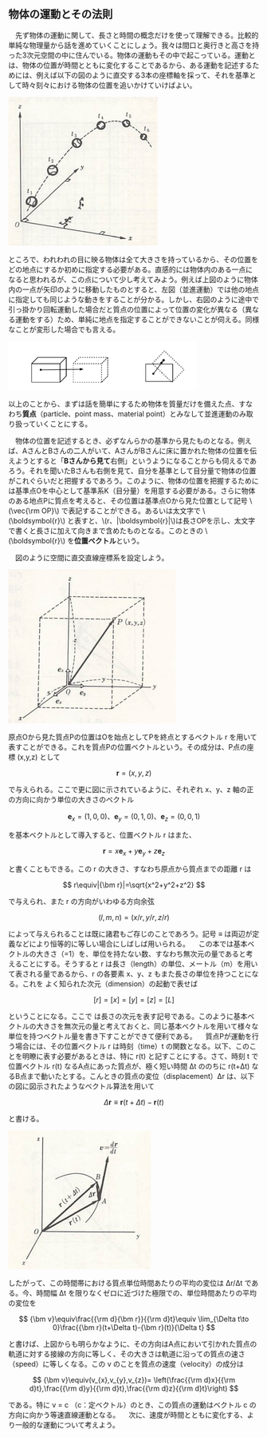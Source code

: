 
## 物体の運動とその法則

　先ず物体の運動に関して、長さと時間の概念だけを使って理解できる。比較的単純な物理量から話を進めていくことにしょう。我々は間口と奥行きと高さを持った3次元空間の中に住んでいる。物体の運動もその中で起こっている。運動とは、物体の位置が時間とともに変化することであるから、ある運動を記述するためには、例えば以下の図のように直交する3本の座標軸を採って、それを基準として時々刻々における物体の位置を追いかけていけばよい。

![運動](./images/motion.png)

ところで、われわれの目に映る物体は全て大きさを持っているから、その位置をどの地点にするか初めに指定する必要がある。直感的には物体内のある一点になると思われるが、この点について少し考えてみよう。例えば上図のように物体内の一点が矢印のように移動したものとすると、左図（並進運動）では他の地点に指定しても同じような動きをすることが分かる。しかし、右図のように途中で引っ掛かり回転運動した場合だと質点の位置によって位置の変化が異なる（異なる運動をする）ため、単純に地点を指定することができないことが伺える。同様なことが変形した場合でも言える。

![質点](./images/pointmass.png)

以上のことから、まずは話を簡単にするため物体を質量だけを備えた点、すなわち**質点**（particle、point mass、material point）とみなして並進運動のみ取り扱っていくことにする。

　物体の位置を記述するとき、必ずなんらかの基準から見たものとなる。例えば、AさんとBさんの二人がいて、AさんがBさんに床に置かれた物体の位置を伝えようとすると「**Bさんから見て**右側」というようになることからも伺えるであろう。それを聞いたBさんも右側を見て、自分を基準として目分量で物体の位置がこれぐらいだと把握するであろう。このように、物体の位置を把握するためには基準点Oを中心として基準系K（目分量）を用意する必要がある。さらに物体のある地点Pに質点を考えると、その位置は基準点Oから見た位置として記号 \\(\vec{\rm OP}\\) で表記することができる。あるいは太文字で \\(\boldsymbol{r}\\) と表すと、\\(r、|\boldsymbol{r}|\\)は長さOPを示し、太文字で書くと長さに加えて向きまで含めたものとなる。このときの \\(\boldsymbol{r}\\) を**位置ベクトル**という。

　図のように空間に直交直線座標系を設定しよう。

![直交座標系](./images/rectangular_system.png)


原点Oから見た質点Pの位置はOを始点としてPを終点とするベクトル r を用いて表すことができる。これを質点Pの位置ベクトルという。その成分は、P点の座標  (x,y,z) として

$$ {\bm r}=(x,y,z) $$

で与えられる。ここで更に図に示されているように、それぞれ x、y、z 軸の正の方向に向かう単位の大きさのベクトル

$$
    {\bm e_{x}}=(1,0,0)、 
    {\bm e_{y}}=(0,1,0)、
    {\bm e_{z}}=(0,0,1)
$$

を基本ベクトルとして導入すると、位置ベクトル r はまた、

$$ {\bm r}=x{\bm e_{x}}+y{\bm e_{y}}+z{\bm e_{z}} $$

と書くこともできる。この r の大きさ、すなわち原点から質点までの距離 r は

$$ r\equiv|{\bm r}|=\sqrt{x^2+y^2+z^2} $$

で与えられ、また r の方向がいわゆる方向余弦

$$ (l,m,n)=(x/r,y/r,z/r) $$

によって与えられることは既に諸君もご存じのことであろう。記号 ≡ は両辺が定義などにより恒等的に等しい場合にしばしば用いられる。
　この本では基本ベクトルの大きさ（=1）を、単位を持たない数、すなわち無次元の量であると考えることにする。そうすると r は長さ（length）の単位、メートル（m）を用いて表される量であるから、r の各要素 x、y、z もまた長さの単位を持つことになる。これを よく知られた次元（dimension）の起動で表せば

$$ [r]=[x]=[y]=[z]=[L] $$

ということになる。ここで  は長さの次元を表す記号である。このように基本ベクトルの大きさを無次元の量と考えておくと、同じ基本ベクトルを用いて様々な単位を持つベクトル量を書き下すことができて便利である。
　質点Pが運動を行う場合には、その位置ベクトル r は時刻（time）t の関数となる。以下、このことを明瞭に表す必要があるときは、特に r(t) と記すことにする。さて、時刻 t で位置ベクトル r(t) なるA点にあった質点が、極く短い時間 Δt ののちに  r(t+Δt) なるB点まで動いたとする。こんときの質点の変位（displacement）Δr は、以下の図に図示されたようなベクトル算法を用いて

$$ \Delta{\bm r}\equiv{\bm r}(t+\Delta t)-{\bm r}(t) $$

と書ける。

![dr](./images/dr_motion.png)

したがって、この時間帯における質点単位時間あたりの平均の変位は Δr/Δt である。今、時間幅 Δt を限りなくゼロに近づけた極限での、単位時間あたりの平均の変位を

$$ 
    {\bm v}\equiv\frac{{\rm d}{\bm r}}{{\rm d}t}\equiv
    \lim_{\Delta t\to 0}\frac{{\bm r}(t+\Delta t)-{\bm r}(t)}{\Delta t} 
$$

と書けば、上図からも明らかなように、その方向はA点において引かれた質点の軌道に対する接線の方向に等しく、その大きさは軌道に沿っての質点の速さ（speed）に等しくなる。この v のことを質点の速度（velocity）の成分は

$$ 
    {\bm v}\equiv(v_{x},v_{y},v_{z})=
    \left(\frac{{\rm d}x}{{\rm d}t},\frac{{\rm d}y}{{\rm d}t},\frac{{\rm d}z}{{\rm d}t}\right) 
$$

である。特に v = c （c：定ベクトル）のとき、この質点の運動はベクトル c の方向に向かう等速直線運動となる。
　次に、速度が時間とともに変化する、より一般的な運動について考えよう。